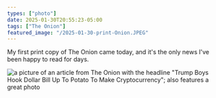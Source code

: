 ```yaml
---
types: ["photo"]
date: 2025-01-30T20:55:23-05:00
tags: ["The Onion"]
featured_image: "/2025-01-30-print-Onion.JPEG"
---
```

My first print copy of The Onion came today, and it's the only news I've been happy to read for days.

![a picture of an article from The Onion with the headline "Trump Boys Hook Dollar Bill Up To Potato To Make Cryptocurrency"; also features a great photo](/2025-01-30-print-Onion.JPEG)
